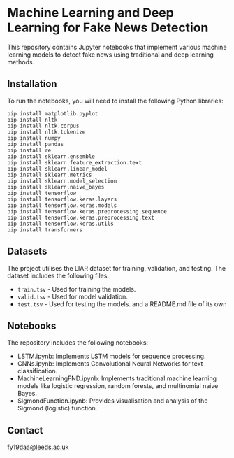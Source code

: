 # Machine Learning and Deep Learning for Fake News Detection

This repository contains Jupyter notebooks that implement various machine learning models to detect fake news using traditional and deep learning methods.

## Installation

To run the notebooks, you will need to install the following Python libraries:

```
pip install matplotlib.pyplot
pip install nltk
pip install nltk.corpus
pip install nltk.tokenize
pip install numpy
pip install pandas
pip install re
pip install sklearn.ensemble
pip install sklearn.feature_extraction.text
pip install sklearn.linear_model
pip install sklearn.metrics
pip install sklearn.model_selection
pip install sklearn.naive_bayes
pip install tensorflow
pip install tensorflow.keras.layers
pip install tensorflow.keras.models
pip install tensorflow.keras.preprocessing.sequence
pip install tensorflow.keras.preprocessing.text
pip install tensorflow.keras.utils
pip install transformers
```

## Datasets

The project utilises the LIAR dataset for training, validation, and testing. The dataset includes the following files:
- `train.tsv` - Used for training the models.
- `valid.tsv` - Used for model validation.
- `test.tsv` - Used for testing the models.
and a README.md file of its own


## Notebooks

The repository includes the following notebooks:
- LSTM.ipynb: Implements LSTM models for sequence processing.
- CNNs.ipynb: Implements Convolutional Neural Networks for text classification.
- MachineLearningFND.ipynb: Implements traditional machine learning models like logistic regression, random forests, and multinomial naive Bayes.
- SigmondFunction.ipynb: Provides visualisation and analysis of the Sigmond (logistic) function.



## Contact

fy19daa@leeds.ac.uk

